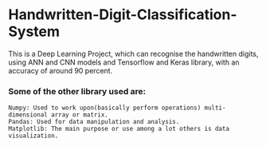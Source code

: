 # Handwritten-Digit-Classification-System
This is a Deep Learning Project, which can recognise the handwritten digits, using ANN and CNN models and Tensorflow and Keras library, with an accuracy of around 90 percent.

### Some of the other library used are:
	Numpy: Used to work upon(basically perform operations) multi-dimensional array or matrix.
	Pandas: Used for data manipulation and analysis.
	Matplotlib: The main purpose or use among a lot others is data visualization.
